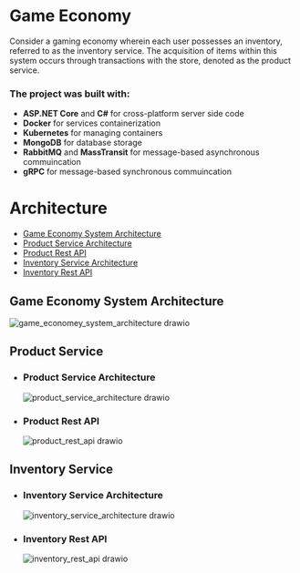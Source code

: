 # Game Economy
Consider a gaming economy wherein each user possesses an inventory, referred to as the inventory service. 
The acquisition of items within this system occurs through transactions with the store, denoted as the product service.

### The project was built with:
- **ASP.NET Core** and **C#** for cross-platform server side code
- **Docker** for services containerization
- **Kubernetes** for managing containers
- **MongoDB** for database storage
- **RabbitMQ** and **MassTransit** for message-based asynchronous commuincation
- **gRPC** for message-based synchronous commuincation 


# Architecture
- [Game Economy System Architecture](#game-economy)
- [Product Service Architecture](#product-service-architecture)
- [Product Rest API](#product-rest-api)
- [Inventory Service Architecture](#inventory-service-architecture)
- [Inventory Rest API](#inventory-rest-api)

## Game Economy System Architecture
![game_economey_system_architecture drawio](https://github.com/YuvalAvishid/GameEconomy/assets/104455714/5743566a-0e82-40ac-a535-45781f77b757)
</br>
## Product Service
- ### Product Service Architecture
  ![product_service_architecture drawio](https://github.com/YuvalAvishid/GameEconomy/assets/104455714/5203efb4-564e-4aae-8b6c-e8004caf134b)
- ### Product Rest API
  ![product_rest_api drawio](https://github.com/YuvalAvishid/GameEconomy/assets/104455714/e81118e0-1192-4c52-bf97-bc77c0b1289e)
  </br>
## Inventory Service
- ### Inventory Service Architecture
  ![inventory_service_architecture drawio](https://github.com/YuvalAvishid/GameEconomy/assets/104455714/4c25dba9-57e6-4813-8592-c558ab2a19bf)
- ### Inventory Rest API
  ![inventory_rest_api drawio](https://github.com/YuvalAvishid/GameEconomy/assets/104455714/bb79ae54-503e-4c06-8e9e-25d2cc154df9)
